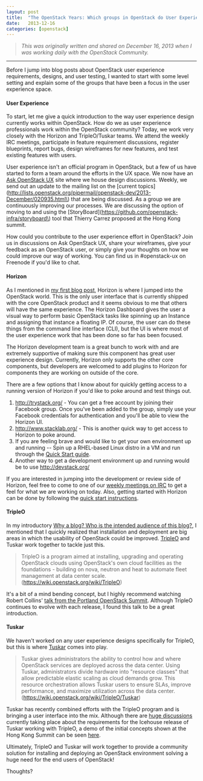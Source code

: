 ```yaml
---
layout: post
title:  "The OpenStack Years: Which groups in OpenStack do User Experience designers influence today?"
date:   2013-12-16
categories: [openstack]
---
```


> <em>This was originally written and shared on December 16, 2013 when I was working daily with the OpenStack Community.</em>

---

Before I jump into blog posts about OpenStack user experience requirements, designs, and user testing, I wanted to start with some level setting and explain some of the groups that have been a focus in the user experience space.

#### User Experience
To start, let me give a quick introduction to the way user experience design currently works within OpenStack. How do we as user experience professionals work within the OpenStack community? Today, we work very closely with the Horizon and TripleO/Tuskar teams. We attend the weekly IRC meetings, participate in feature requirement discussions, register blueprints, report bugs, design wireframes for new features, and test existing features with users.

User experience isn't an official program in OpenStack, but a few of us have started to form a team around the efforts in the UX space. We now have an [Ask OpenStack UX](http://ask-openstackux.rhcloud.com/questions/) site where we house design discussions. Weekly, we send out an update to the mailing list on the [current topics](http://lists.openstack.org/pipermail/openstack-dev/2013-December/020935.html\) that are being discussed. As a group we are continuously improving our processes. We are discussing the option of moving to and using the [StoryBoard](https://github.com/openstack-infra/storyboard\) tool that Thierry Carrez proposed at the Hong Kong summit.

How could you contribute to the user experience effort in OpenStack? Join us in discussions on Ask OpenStack UX, share your wireframes, give your feedback as an OpenStack user, or simply give your thoughts on how we could improve our way of working. You can find us in #openstack-ux on Freenode if you'd like to chat.

#### Horizon
As I mentioned in [my first blog post](https://lizsurette.github.io/openstack/2013/12/12/openstack-an-introduction.html), Horizon is where I jumped into the OpenStack world. This is the only user interface that is currently shipped with the core OpenStack product and it seems obvious to me that others will have the same experience. The Horizon Dashboard gives the user a visual way to perform basic OpenStack tasks like spinning up an Instance and assigning that instance a floating IP. Of course, the user can do these things from the command line interface (CLI), but the UI is where most of the user experience work that has been done so far has been focused.

The Horizon development team is a great bunch to work with and are extremely supportive of making sure this component has great user experience design. Currently, Horizon only supports the other core components, but developers are welcomed to add plugins to Horizon for components they are working on outside of the core.

There are a few options that I know about for quickly getting access to a running version of Horizon if you'd like to poke around and test things out.
1. http://trystack.org/ - You can get a free account by joining their Facebook group. Once you've been added to the group, simply use your Facebook credentials for authentication and you'll be able to view the Horizon UI.
2. http://www.stacklab.org/ - This is another quick way to get access to Horizon to poke around.
3. If you are feeling brave and would like to get your own environment up and running -- Spin up a RHEL-based Linux distro in a VM and run through the [Quick Start guide](http://openstack.redhat.com/Quickstart).
4. Another way to get a development environment up and running would be to use http://devstack.org/

If you are interested in jumping into the development or review side of Horizon, feel free to come to one of our [weekly meetings on IRC](https://wiki.openstack.org/wiki/Meetings#Horizon_team_meeting) to get a feel for what we are working on today. Also, getting started with Horizon can be done by following the [quick start instructions](http://docs.openstack.org/developer/horizon/quickstart.html).

#### TripleO
In my introductory [Why a blog? Who is the intended audience of this blog?](https://lizsurette.github.io/openstack/2013/12/12/openstack-an-introduction.html), I mentioned that I quickly realized that installation and deployment are big areas in which the usability of OpenStack could be improved. [TripleO](https://wiki.openstack.org/wiki/TripleO) and Tuskar work together to tackle just this.

> TripleO is a program aimed at installing, upgrading and operating OpenStack clouds using OpenStack's own cloud facilities as the foundations - building on nova, neutron and heat to automate fleet management at data center scale. (https://wiki.openstack.org/wiki/TripleO)

It's a bit of a mind bending concept, but I highly recommend watching Robert Collins' [talk from the Portland OpenStack Summit](https://www.youtube.com/watch?v=RjUvpfzejtU&ab_channel=OpenInfrastructureFoundation). Although TripleO continues to evolve with each release, I found this talk to be a great introduction.

#### Tuskar
We haven't worked on any user experience designs specifically for TripleO, but this is where [Tuskar](https://wiki.openstack.org/wiki/TripleO/Tuskar) comes into play.

> Tuskar gives administrators the ability to control how and where OpenStack services are deployed across the data center. Using Tuskar, administrators divide hardware into "resource classes" that allow predictable elastic scaling as cloud demands grow. This resource orchestration allows Tuskar users to ensure SLAs, improve performance, and maximize utilization across the data center. (https://wiki.openstack.org/wiki/TripleO/Tuskar)

Tuskar has recently combined efforts with the TripleO program and is bringing a user interface into the mix. Although there are [huge discussions](http://lists.openstack.org/pipermail/openstack-dev/2013-December/021388.html) currently taking place about the requirements for the Icehouse release of Tuskar working with TripleO, a demo of the initial concepts shown at the Hong Kong Summit can be seen [here](https://www.youtube.com/watch?v=VEY035-Lyzo).

Ultimately, TripleO and Tuskar will work together to provide a community solution for installing and deploying an OpenStack environment solving a huge need for the end users of OpenStack!

Thoughts?
